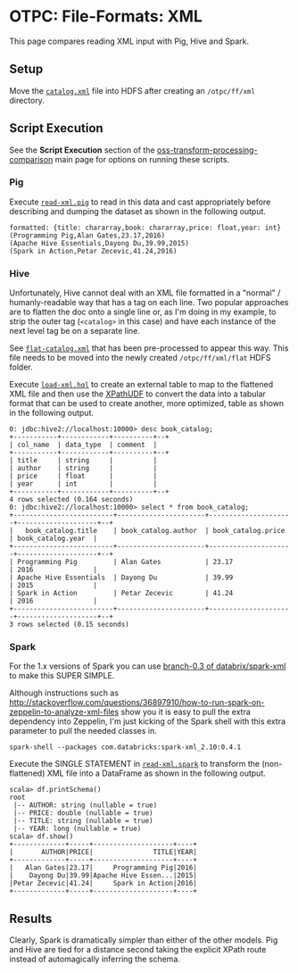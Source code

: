 # OTPC: File-Formats: XML

This page compares reading XML input with Pig, Hive and Spark.  


## Setup

Move the [`catalog.xml`](catalog.xml) file into HDFS after creating an `/otpc/ff/xml` directory.

## Script Execution

See the **Script Execution** section of the [oss-transform-processing-comparison](../../README.md#script-execution) main page for options on running these scripts.

### Pig

Execute [`read-xml.pig`](read-xml.pig) to read in this data and cast appropriately before describing and dumping the dataset as shown in the following output.

```
formatted: {title: chararray,book: chararray,price: float,year: int}
(Programming Pig,Alan Gates,23.17,2016)
(Apache Hive Essentials,Dayong Du,39.99,2015)
(Spark in Action,Petar Zecevic,41.24,2016)
```

### Hive

Unfortunately, Hive cannot deal with an XML file formatted in a "normal" / humanly-readable way that has a tag on each line.  Two popular approaches are to flatten the doc onto a single line or, as I'm doing in my example, to strip the outer tag (`<catalog>` in this case) and have each instance of the next level tag be on a separate line.

See [`flat-catalog.xml`](flat-catalog.xml) that has been pre-processed to appear this way.  This file needs to be moved into the newly created `/otpc/ff/xml/flat` HDFS folder.

Execute [`load-xml.hql`](load-xml.hql) to create an external table to map to the flattened XML file and then use the [XPathUDF](https://cwiki.apache.org/confluence/x/A4OhAQ) to convert the data into a tabular format that can be used to create another, more optimized, table as shown in the following output.

```
0: jdbc:hive2://localhost:10000> desc book_catalog;
+-----------+------------+----------+--+
| col_name  | data_type  | comment  |
+-----------+------------+----------+--+
| title     | string     |          |
| author    | string     |          |
| price     | float      |          |
| year      | int        |          |
+-----------+------------+----------+--+
4 rows selected (0.164 seconds)
0: jdbc:hive2://localhost:10000> select * from book_catalog;
+-------------------------+----------------------+---------------------+--------------------+--+
|   book_catalog.title    | book_catalog.author  | book_catalog.price  | book_catalog.year  |
+-------------------------+----------------------+---------------------+--------------------+--+
| Programming Pig         | Alan Gates           | 23.17               | 2016               |
| Apache Hive Essentials  | Dayong Du            | 39.99               | 2015               |
| Spark in Action         | Petar Zecevic        | 41.24               | 2016               |
+-------------------------+----------------------+---------------------+--------------------+--+
3 rows selected (0.15 seconds)
```


### Spark

For the 1.x versions of Spark you can use [branch-0.3 of databrix/spark-xml](https://github.com/databricks/spark-xml/tree/branch-0.3) to make this SUPER SIMPLE.  

Although instructions such as http://stackoverflow.com/questions/36897910/how-to-run-spark-on-zeppelin-to-analyze-xml-files show you it is easy to pull the extra dependency into Zeppelin, I'm just kicking of the Spark shell with this extra parameter to pull the needed classes in.

```
spark-shell --packages com.databricks:spark-xml_2.10:0.4.1
```

Execute the SINGLE STATEMENT in [`read-xml.spark`](read-xml.spark) to transform the (non-flattened) XML file into a DataFrame as shown in the following output.

```
scala> df.printSchema()
root
 |-- AUTHOR: string (nullable = true)
 |-- PRICE: double (nullable = true)
 |-- TITLE: string (nullable = true)
 |-- YEAR: long (nullable = true)
scala> df.show()
+-------------+-----+--------------------+----+
|       AUTHOR|PRICE|               TITLE|YEAR|
+-------------+-----+--------------------+----+
|   Alan Gates|23.17|     Programming Pig|2016|
|    Dayong Du|39.99|Apache Hive Essen...|2015|
|Petar Zecevic|41.24|     Spark in Action|2016|
+-------------+-----+--------------------+----+
```

## Results

Clearly, Spark is dramatically simpler than either of the other models.  Pig and Hive are tied for a distance second taking the explicit XPath route instead of automagically inferring the schema. 

